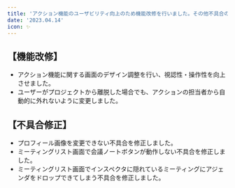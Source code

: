 ```yaml
---
title: 'アクション機能のユーザビリティ向上のため機能改修を行いました。その他不具合の修正を行いました。'
date: '2023.04.14'
icon: ✨
---
```


## 【機能改修】

- アクション機能に関する画面のデザイン調整を行い、視認性・操作性を向上させました。
- ユーザーがプロジェクトから離脱した場合でも、アクションの担当者から自動的に外れないように変更しました。

## 【不具合修正】

- プロフィール画像を変更できない不具合を修正しました。
- ミーティングリスト画面で会議ノートボタンが動作しない不具合を修正しました。
- ミーティングリスト画面でインスペクタに隠れているミーティングにアジェンダをドロップできてしまう不具合を修正しました。
